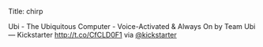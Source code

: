 Title: chirp

Ubi - The Ubiquitous Computer - Voice-Activated &amp; Always On by Team Ubi — Kickstarter <a href="http://t.co/CfCLD0F1">http://t.co/CfCLD0F1</a> via <a href="http://twitter.com/kickstarter">@kickstarter</a>
